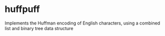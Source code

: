# huffpuff
Implements the Huffman encoding of English characters, using a combined list and binary tree data structure

